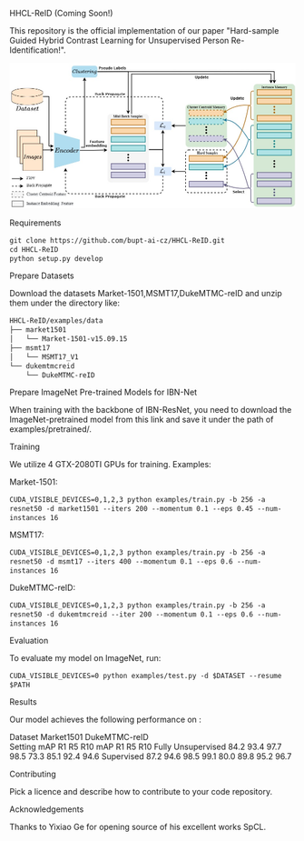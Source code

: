 HHCL-ReID  (Coming Soon!)

This repository is the official implementation of our paper "Hard-sample Guided Hybrid Contrast Learning for Unsupervised Person Re-Identification!".  

![framework_HCCL](img/framework_HCCL.jpg)

Requirements

    git clone https://github.com/bupt-ai-cz/HHCL-ReID.git
    cd HHCL-ReID
    python setup.py develop

Prepare Datasets

Download the datasets Market-1501,MSMT17,DukeMTMC-reID and unzip them under the directory like:

    HHCL-ReID/examples/data
    ├── market1501
    │   └── Market-1501-v15.09.15
    ├── msmt17
    │   └── MSMT17_V1
    └── dukemtmcreid
        └── DukeMTMC-reID

Prepare ImageNet Pre-trained Models for IBN-Net

When training with the backbone of IBN-ResNet, you need to download the ImageNet-pretrained model from this link and save it under the path of examples/pretrained/.

Training

We utilize 4 GTX-2080TI GPUs for training. Examples:

Market-1501:

    CUDA_VISIBLE_DEVICES=0,1,2,3 python examples/train.py -b 256 -a resnet50 -d market1501 --iters 200 --momentum 0.1 --eps 0.45 --num-instances 16

MSMT17:

    CUDA_VISIBLE_DEVICES=0,1,2,3 python examples/train.py -b 256 -a resnet50 -d msmt17 --iters 400 --momentum 0.1 --eps 0.6 --num-instances 16

DukeMTMC-reID:

    CUDA_VISIBLE_DEVICES=0,1,2,3 python examples/train.py -b 256 -a resnet50 -d dukemtmcreid --iter 200 --momentum 0.1 --eps 0.6 --num-instances 16

Evaluation

To evaluate my model on ImageNet, run:

    CUDA_VISIBLE_DEVICES=0 python examples/test.py -d $DATASET --resume $PATH

Results

Our model achieves the following performance on :

  Dataset           	Market1501	    	    	    	DukeMTMC-reID	    	    	    
  Setting           	mAP       	R1  	R5  	R10 	mAP          	R1  	R5  	R10 
  Fully Unsupervised	84.2      	93.4	97.7	98.5	73.3         	85.1	92.4	94.6
  Supervised        	87.2      	94.6	98.5	99.1	80.0         	89.8	95.2	96.7



Contributing

Pick a licence and describe how to contribute to your code repository. 

Acknowledgements

Thanks to Yixiao Ge for opening source of his excellent works SpCL.
